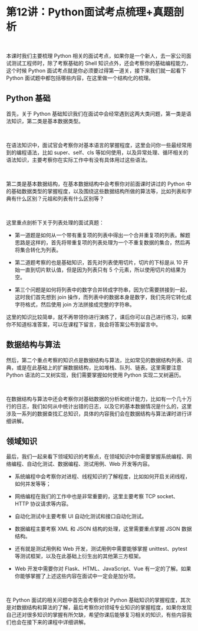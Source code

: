 # 第12讲：Python面试考点梳理+真题剖析

<br />

本课时我们主要梳理 Python 相关的面试考点，如果你是一个新人，去一家公司面试测试工程师时，除了考察基础的 Shell 知识点外，还会考察你的基础编程能力，这个时候 Python 面试考点就是你必须要过得第一道关，接下来我们就一起看下 Python 面试题中都包括哪些内容，在这里做一个结构化的梳理。  

Python 基础
---------

首先，关于 Python 基础知识我们在面试中会经常遇到这两大类问题，第一类是语法知识，第二类是基本数据类型。

<br />

在语法知识中，面试官会考察你对基本语言的掌握程度，这里会问你一些最经常用到的编程语法，比如 super、self、cls 等如何使用，以及异常处理、循环相关的语法知识，主要考察你在实际工作中有没有具体用过这些语法。

<br />

第二类是基本数据结构，在基本数据结构中会考察你对前面课时讲过的 Python 中的基础数据类型的掌握程度，以及围绕这些数据结构所做的算法等，比如列表和字典有什么区别？元祖和列表有什么区别等？

<br />

这里重点剖析下关于列表处理的面试真题：

* 第一道题是如何从一个带有重复项的列表中得出一个合并重复项的列表。解题思路是这样的，首先将带重复项的列表处理为一个不重复数据的集合，然后再将集合转化为列表。

* 第二道题考察的也是基础知识，首先对列表使用切片，切片的下标是从 10 开始一直到切片默认值，但是因为列表只有 5 个元素，所以使用切片的结果为空。  

* 第三个问题是如何将列表中的数字合并转成字符串，因为它需要拼接到一起，这时我们首先想到 join 操作，而列表中的数据本身是数字，我们先将它转化成字符格式，然后使用 join 方法拼接成完整的字符串。  

这里的知识比较简单，就不再带领你进行演练了，课后你可以自己进行练习，如果你不知道标准答案，可以在课程下留言，我会将答案公布到留言中。  

数据结构与算法
-------

然后，第二个重点考察的知识点是数据结构与算法，比如常见的数据结构列表、词典，或是在此基础上的扩展数据结构，比如堆栈、队列、链表。这里需要注意 Python 语法的二叉树实现，我们需要掌握如何使用 Python 实现二叉树遍历。

<br />

在数据结构与算法中还会考察你对基础数据的分析和统计能力，比如有一个几十万行的日志，我们如何从中统计出错的日志，以及它的基本数据情况是什么的，这里涉及一系列的数据查找汇总知识，具体的内容我们会在数据结构与算法课时进行详细讲解。

领域知识
----

最后，我们一起来看下领域知识的考察点，在领域知识中你需要掌握系统编程、网络编程、自动化测试、数据编程、测试用例、Web 开发等内容。

* 系统编程中会考察你对进程、线程知识的了解程度，比如如何开启关闭线程，如何并发等等；

* 网络编程在我们的工作中也是非常重要的，这里主要考察 TCP socket、HTTP 协议请求等内容。

* 自动化测试中主要考察 UI 自动化测试和接口自动化测试。

* 数据编程主要考察 XML 和 JSON 结构的处理，这里需要重点掌握 JSON 数据结构。

* 还有就是测试用例和 Web 开发，测试用例中需要能够掌握 unittest、pytest 等测试框架，以及在此基础上衍生出的其他第三方框架。

* Web 开发中需要你对 Flask、HTML、JavaScript、Vue 有一定的了解。如果你能够掌握了上述这些内容在面试中一定会是加分项。

<br />

在 Python 面试的相关问题中首先会考察你对 Python 基础知识的掌握程度，其次是对数据结构和算法的了解，最后考察你对领域专业知识的掌握程度，如果你发现自己还对很多知识的掌握有所欠缺，希望你课后能够复习相关的知识，有些内容我们也会在接下来的课程中详细讲解。

